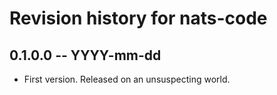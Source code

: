 # Revision history for nats-code

## 0.1.0.0 -- YYYY-mm-dd

* First version. Released on an unsuspecting world.
